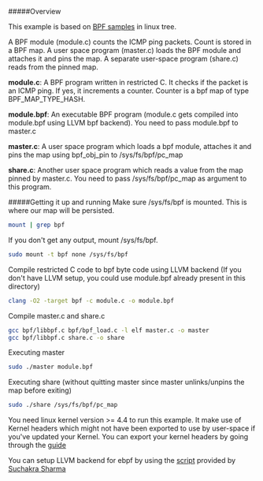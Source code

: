 #####Overview

This example is based on [BPF samples](https://github.com/torvalds/linux/tree/master/samples/bpf) in linux tree.

A BPF module (module.c) counts the ICMP ping packets. Count is stored in a BPF 
map. A user space program (master.c) loads the BPF module and attaches it and 
pins the map. A separate user-space program (share.c) reads from the pinned map.

**module.c**: A BPF program written in restricted C. It checks if the packet is 
an ICMP ping. If yes, it increments a counter. Counter is a bpf map of type 
BPF_MAP_TYPE_HASH.

**module.bpf**: An executable BPF program (module.c gets compiled into module.bpf 
using LLVM bpf backend). You need to pass module.bpf to master.c

**master.c**: A user space program which loads a bpf module, attaches it and pins 
the map using bpf_obj_pin to /sys/fs/bpf/pc_map

**share.c**: Another user space program which reads a value from the map pinned 
by master.c. You need to pass /sys/fs/bpf/pc_map as argument to this program.
 
#####Getting it up and running
Make sure /sys/fs/bpf is mounted. This is where our map will be persisted.
```bash
mount | grep bpf
```
If you don't get any output, mount /sys/fs/bpf.
```bash
sudo mount -t bpf none /sys/fs/bpf
```
Compile restricted C code to bpf byte code using LLVM backend
(If you don't have LLVM setup, you could use module.bpf already present in this directory)
```bash
clang -O2 -target bpf -c module.c -o module.bpf
```
Compile master.c and share.c
```bash
gcc bpf/libbpf.c bpf/bpf_load.c -l elf master.c -o master
gcc bpf/libbpf.c share.c -o share
```
Executing master
```bash
sudo ./master module.bpf
```
Executing share (without quitting master since master unlinks/unpins the map before exiting)
```bash
sudo ./share /sys/fs/bpf/pc_map
```
You need linux kernel version >= 4.4 to run this example. It make use of Kernel 
headers which might not have been exported to use by user-space if you've updated 
your Kernel. You can export your kernel headers by going through the [guide](https://www.kernel.org/doc/Documentation/kbuild/headers_install.txt)

You can setup LLVM backend for ebpf by using the [script](https://gist.github.com/tuxology/357d8826e97eb72c9277) provided by [Suchakra Sharma](https://suchakra.wordpress.com/about/)
